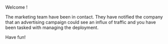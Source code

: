 Welcome !

The marketing team have been in contact. They have notified the company that an advertising campaign could see an influx of traffic and you have been tasked with managing the deployment. 

Have fun!
